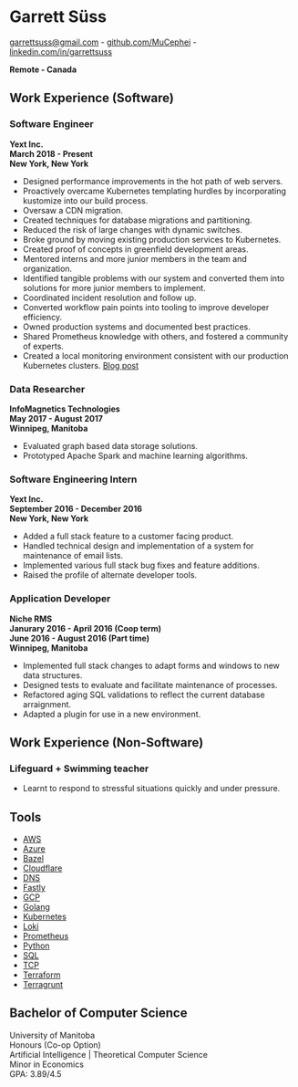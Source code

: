 # Garrett Süss

garrettsuss@gmail.com - 
[github.com/MuCephei](https://github.com/MuCephei) -
[linkedin.com/in/garrettsuss](https://www.linkedin.com/in/garrettsuss/)

**Remote - Canada**

## Work Experience (Software)

### Software Engineer
**Yext Inc.\
March 2018 - Present\
New York, New York**

* Designed performance improvements in the hot path of web servers.
* Proactively overcame Kubernetes templating hurdles by incorporating kustomize into our build process.
* Oversaw a CDN migration.
* Created techniques for database migrations and partitioning.
* Reduced the risk of large changes with dynamic switches.
* Broke ground by moving existing production services to Kubernetes.
* Created proof of concepts in greenfield development areas.
* Mentored interns and more junior members in the team and organization.
* Identified tangible problems with our system and converted them into solutions for more junior members to implement.
* Coordinated incident resolution and follow up.
* Converted workflow pain points into tooling to improve developer efficiency.
* Owned production systems and documented best practices.
* Shared Prometheus knowledge with others, and fostered a community of experts.
* Created a local monitoring environment consistent with our production Kubernetes clusters. [Blog post](https://engblog.yext.com/post/monitoring-local-kubernetes-services-with-tilt)

### Data Researcher
**InfoMagnetics Technologies\
May 2017 - August 2017\
Winnipeg, Manitoba**

* Evaluated graph based data storage solutions.
* Prototyped Apache Spark and machine learning algorithms.

### Software Engineering Intern
**Yext Inc.\
September 2016 - December 2016\
New York, New York**

* Added a full stack feature to a customer facing product.
* Handled technical design and implementation of a system for maintenance of email lists.
* Implemented various full stack bug fixes and feature additions.
* Raised the profile of alternate developer tools.

### Application Developer
**Niche RMS\
Janurary 2016 - April 2016 (Coop term)\
June 2016 - August 2016 (Part time)\
Winnipeg, Manitoba**

* Implemented full stack changes to adapt forms and windows to new data structures.
* Designed tests to evaluate and facilitate maintenance of processes.
* Refactored aging SQL validations to reflect the current database arraignment.
* Adapted a plugin for use in a new environment.

## Work Experience (Non-Software)

### Lifeguard + Swimming teacher
* Learnt to respond to stressful situations quickly and under pressure.

## Tools
* [AWS](https://aws.amazon.com/)
* [Azure](https://azure.microsoft.com/en-us/)
* [Bazel](https://bazel.build/)
* [Cloudflare](https://www.cloudflare.com/)
* [DNS](https://en.wikipedia.org/wiki/Domain_Name_System)
* [Fastly](https://www.fastly.com/)
* [GCP](https://cloud.google.com/)
* [Golang](https://golang.org/)
* [Kubernetes](https://kubernetes.io/)
* [Loki](https://grafana.com/docs/loki/latest/)
* [Prometheus](https://prometheus.io/)
* [Python](https://docs.python.org/3/)
* [SQL](https://www.mysql.com/)
* [TCP](https://en.wikipedia.org/wiki/Transmission_Control_Protocol)
* [Terraform](https://www.terraform.io/)
* [Terragrunt](https://terragrunt.gruntwork.io/)

## Bachelor of Computer Science
University of Manitoba\
Honours (Co-op Option)\
Artificial Intelligence | Theoretical Computer Science\
Minor in Economics\
GPA: 3.89/4.5
